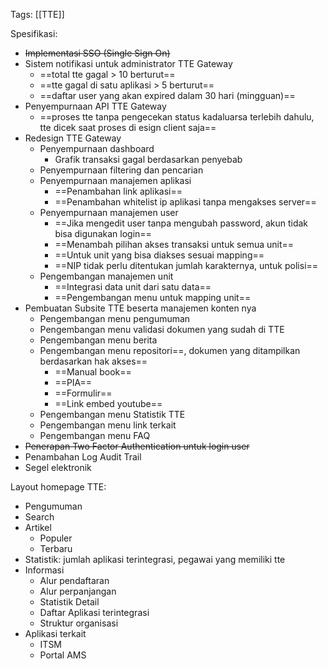 Tags: [[TTE]]

Spesifikasi:
- ~~Implementasi SSO (Single Sign On)~~
- Sistem notifikasi untuk administrator TTE Gateway
	- ==total tte gagal > 10 berturut==
	- ==tte gagal di satu aplikasi > 5 berturut==
	- ==daftar user yang akan expired dalam 30 hari (mingguan)==
- Penyempurnaan API TTE Gateway
	- ==proses tte tanpa pengecekan status kadaluarsa terlebih dahulu, tte dicek saat proses di esign client saja==
- Redesign TTE Gateway
	- Penyempurnaan dashboard
		- Grafik transaksi gagal berdasarkan penyebab
	- Penyempurnaan filtering dan pencarian
	- Penyempurnaan manajemen aplikasi
		- ==Penambahan link aplikasi==
		- ==Penambahan whitelist ip aplikasi tanpa mengakses server==
	- Penyempurnaan manajemen user
		- ==Jika mengedit user tanpa mengubah password, akun tidak bisa digunakan login==
		- ==Menambah pilihan akses transaksi untuk semua unit==
		- ==Untuk unit yang bisa diakses sesuai mapping==
		- ==NIP tidak perlu ditentukan jumlah karakternya, untuk polisi==
	- Pengembangan manajemen unit
		- ==Integrasi data unit dari satu data==
		- ==Pengembangan menu untuk mapping unit==
- Pembuatan Subsite TTE beserta manajemen konten nya
	- Pengembangan menu pengumuman
	- Pengembangan menu validasi dokumen yang sudah di TTE
	- Pengembangan menu berita
	- Pengembangan menu repositori==, dokumen yang ditampilkan berdasarkan hak akses==
		- ==Manual book==
		- ==PIA==
		- ==Formulir==
		- ==Link embed youtube==
	- Pengembangan menu Statistik TTE
	- Pengembangan menu link terkait
	- Pengembangan menu FAQ
- ~~Penerapan Two Factor Authentication untuk login user~~
- Penambahan Log Audit Trail
- Segel elektronik

Layout homepage TTE:
- Pengumuman
- Search
- Artikel
	- Populer
	- Terbaru
- Statistik: jumlah aplikasi terintegrasi, pegawai yang memiliki tte
- Informasi
	- Alur pendaftaran
	- Alur perpanjangan
	- Statistik Detail
	- Daftar Aplikasi terintegrasi
	- Struktur organisasi
- Aplikasi terkait
	- ITSM
	- Portal AMS